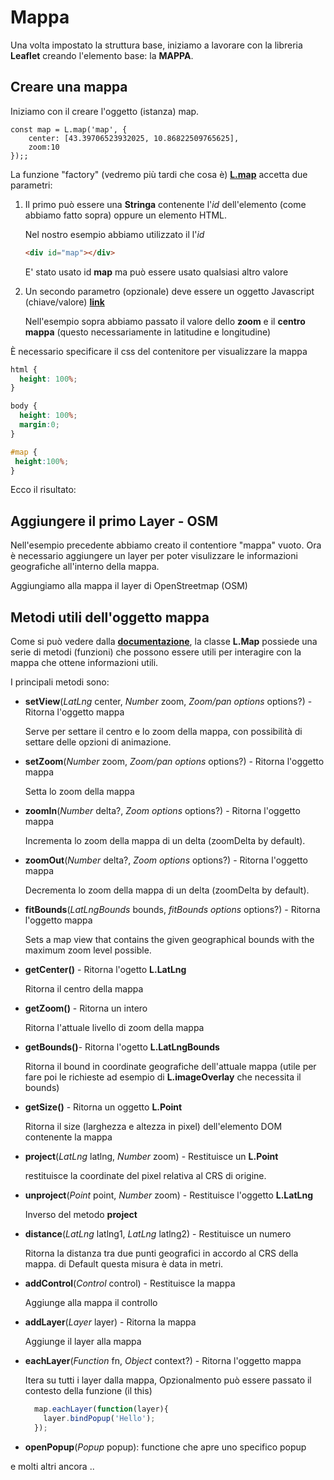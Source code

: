 # Mappa 

Una volta impostato la struttura base, iniziamo a lavorare con la libreria **Leaflet** creando l'elemento base: la **MAPPA**.

## Creare una mappa ##

Iniziamo con il creare l'oggetto (istanza) map.

``` js{2,3}
const map = L.map('map', {
    center: [43.39706523932025, 10.86822509765625],
    zoom:10
});;
```
La funzione "factory" (vedremo più tardi che cosa è) [**L.map**](https://leafletjs.com/reference-1.7.1.html#map-example) accetta due parametri:

1) Il primo può essere una **Stringa** contenente l'*id* dell'elemento (come abbiamo fatto sopra) oppure un elemento HTML.

   Nel nostro esempio abbiamo utilizzato il l'*id* 
   
   ```html
   <div id="map"></div>
   ``` 
   E' stato usato id **map** ma può essere usato qualsiasi altro valore 
   
2) Un secondo parametro (opzionale) deve essere un oggetto Javascript (chiave/valore) [**link**](https://leafletjs.com/reference-1.7.1.html#map-option)
   
   Nell'esempio sopra abbiamo passato il valore dello **zoom** e il **centro mappa** (questo necessariamente in latitudine e longitudine)


È necessario specificare il css del contenitore per visualizzare la mappa

```css
html { 
  height: 100%;
}

body { 
  height: 100%;
  margin:0;
}

#map { 
 height:100%;
}

```

Ecco il risultato:

<esempio-mappa></esempio-mappa>

## Aggiungere il primo Layer - OSM ##

Nell'esempio precedente abbiamo creato il contentiore "mappa" vuoto. Ora è necessario aggiungere un layer per poter visulizzare le informazioni geografiche all'interno della mappa. 

Aggiungiamo alla mappa il layer di OpenStreetmap (OSM)

<esempio-osm></esempio-osm>

## Metodi utili dell'oggetto mappa

Come si può vedere dalla [**documentazione**](https://leafletjs.com/reference-1.7.1.html#map-methods-for-modifying-map-state), la classe **L.Map** possiede una serie di metodi (funzioni) che possono essere utili per interagire con la mappa che ottene informazioni utili.

I principali metodi sono:

* **setView**(*LatLng* center, *Number* zoom, *Zoom/pan options* options?)	- Ritorna l'oggetto mappa	

  Serve per settare il centro e lo zoom della mappa, con possibilità di settare delle opzioni di animazione.

* **setZoom**(*Number* zoom, *Zoom/pan options* options?) - Ritorna	l'oggetto mappa	

  Setta lo zoom della mappa

* **zoomIn**(*Number* delta?, *Zoom options* options?) - Ritorna l'oggetto mappa	

  Incrementa lo zoom della mappa di un delta (zoomDelta by default).

* **zoomOut**(*Number* delta?, *Zoom options* options?)	- Ritorna l'oggetto mappa	

  Decrementa lo zoom della mappa di un delta (zoomDelta by default).

* **fitBounds**(*LatLngBounds* bounds, *fitBounds options* options?) - Ritorna l'oggetto mappa		

  Sets a map view that contains the given geographical bounds with the maximum zoom level possible.

* **getCenter()** - Ritorna	l'ogetto **L.LatLng**	

  Ritorna il centro della mappa

* **getZoom()**	- Ritorna un intero	

  Ritorna l'attuale livello di zoom della mappa

* **getBounds()**- Ritorna l'ogetto **L.LatLngBounds**	

  Ritorna il bound in coordinate geografiche dell'attuale mappa (utile per fare poi le richieste ad esempio di **L.imageOverlay** che necessita il bounds)

* **getSize()** - Ritorna un oggetto **L.Point**	

  Ritorna il size (larghezza e altezza in pixel) dell'elemento DOM  contenente la mappa 
  
* **project**(*LatLng* latlng, *Number* zoom) - Restituisce un **L.Point**	

  restituisce la coordinate del pixel relativa al CRS di origine.

* **unproject**(*Point* point, *Number* zoom) - Restituisce	l'oggetto **L.LatLng**	

  Inverso del metodo **project**

* **distance**(*LatLng* latlng1, *LatLng* latlng2)	- Restituisce un numero	

  Ritorna la distanza tra due punti geografici in accordo al CRS della mappa. di Default questa misura è data in metri.
  
* **addControl**(*Control* control) - Restituisce la mappa
  
  Aggiunge alla mappa il controllo
  
* **addLayer**(*Layer* layer) - Ritorna la mappa
	
    Aggiunge il layer alla mappa
    
* **eachLayer**(*Function* fn, *Object* context?) - Ritorna l'oggetto mappa
	
    Itera su tutti i layer dalla mappa, Opzionalmento può essere passato il contesto della funzione (il this)
    
    ```js
      map.eachLayer(function(layer){
        layer.bindPopup('Hello');
      });
    ```
* **openPopup**(*Popup* popup): functione che apre uno specifico popup

e molti altri ancora ..	  